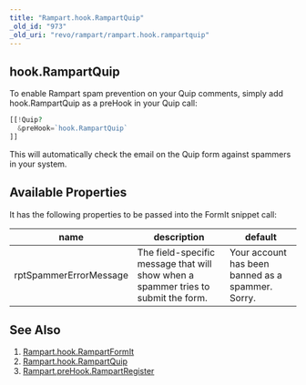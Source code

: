```yaml
---
title: "Rampart.hook.RampartQuip"
_old_id: "973"
_old_uri: "revo/rampart/rampart.hook.rampartquip"
---
```


## hook.RampartQuip

To enable Rampart spam prevention on your Quip comments, simply add hook.RampartQuip as a preHook in your Quip call:

``` php 
[[!Quip?
  &preHook=`hook.RampartQuip`
]]
```

This will automatically check the email on the Quip form against spammers in your system.

## Available Properties

It has the following properties to be passed into the FormIt snippet call:

| name | description | default |
|------|-------------|---------|
| rptSpammerErrorMessage | The field-specific message that will show when a spammer tries to submit the form. | Your account has been banned as a spammer. Sorry. |

## See Also

1. [Rampart.hook.RampartFormIt](/extras/revo/rampart/rampart.hook.rampartformit)
2. [Rampart.hook.RampartQuip](/extras/revo/rampart/rampart.hook.rampartquip)
3. [Rampart.preHook.RampartRegister](/extras/revo/rampart/rampart.prehook.rampartregister)
